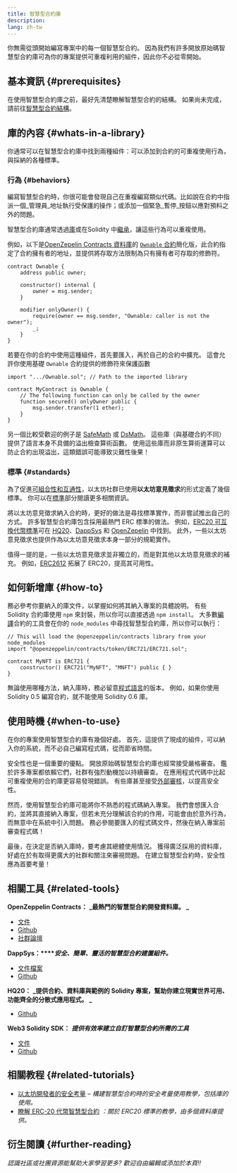 ```yaml
---
title: 智慧型合約庫
description:
lang: zh-tw
---
```


你無需從頭開始編寫專案中的每一個智慧型合約。 因為我們有許多開放原始碼智慧型合約庫可為你的專案提供可重複利用的組件，因此你不必從零開始。

## 基本資訊 \{#prerequisites}

在使用智慧型合約庫之前，最好先清楚瞭解智慧型合約的結構。 如果尚未完成，請前往[智慧型合約結構](/developers/docs/smart-contracts/anatomy/)。

## 庫的內容 \{#whats-in-a-library}

你通常可以在智慧型合約庫中找到兩種組件：可以添加到合約的可重複使用行為，與採納的各種標準。

### 行為 \{#behaviors}

編寫智慧型合約時，你很可能會發現自己在重複編寫類似代碼。比如說在合約中指派一個_管理員_地址執行受保護的操作；或添加一個緊急_暫停_按鈕以應對預料之外的問題。

智慧型合約庫通常透過[庫](https://solidity.readthedocs.io/en/v0.7.2/contracts.html#libraries)或在Solidity 中[繼承](https://solidity.readthedocs.io/en/v0.7.2/contracts.html#inheritance)，讓這些行為可以重複使用。

例如，以下是[OpenZepelin Contracts 資料庫](https://github.com/OpenZeppelin/openzeppelin-contracts)的 [`Ownable` 合約](https://github.com/OpenZeppelin/openzeppelin-contracts/blob/v3.2.0/contracts/access/Ownable.sol)簡化版，此合約指定了合約擁有者的地址，並提供將存取方法限制為只有擁有者可存取的修飾符。

```solidity
contract Ownable {
    address public owner;

    constructor() internal {
        owner = msg.sender;
    }

    modifier onlyOwner() {
        require(owner == msg.sender, "Ownable: caller is not the owner");
        _;
    }
}
```

若要在你的合約中使用這種組件，首先要匯入，再於自己的合約中擴充。 這會允許你使用基礎 `Ownable` 合約提供的修飾符來保護函數

```solidity
import ".../Ownable.sol"; // Path to the imported library

contract MyContract is Ownable {
    // The following function can only be called by the owner
    function secured() onlyOwner public {
        msg.sender.transfer(1 ether);
    }
}
```

另一個比較受歡迎的例子是 [SafeMath](https://docs.openzeppelin.com/contracts/3.x/utilities#math) 或 [DsMath](https://dappsys.readthedocs.io/en/latest/ds_math.html)。 這些庫（與基礎合約不同）提供了語言本身不具備的溢出檢查算術函數。 使用這些庫而非原生算術運算可以防止合約出現溢出，這類錯誤可能導致災難性後果！

### 標準 \{#standards}

為了促進[可組合性和互通性](/developers/docs/smart-contracts/composability/)，以太坊社群已使用**以太坊意見徵求**的形式定義了幾個標準。 你可以在[標準](/developers/docs/standards/)部分閱讀更多相關資訊。

將以太坊意見徵求納入合約時，更好的做法是尋找標準實作，而非嘗試推出自己的方式。 許多智慧型合約庫包含採用最熱門 ERC 標準的做法。 例如，[ERC20 可互換代幣標準](/developers/tutorials/understand-the-erc-20-token-smart-contract/)可在 [HQ20](https://github.com/HQ20/contracts/blob/master/contracts/token/README.md)、[DappSys](https://github.com/dapphub/ds-token/) 和 [OpenZepelin](https://docs.openzeppelin.com/contracts/3.x/erc20) 中找到。 此外，一些以太坊意見徵求也提供作為以太坊意見徵求本身一部分的規範實作。

值得一提的是，一些以太坊意見徵求並非獨立的，而是對其他以太坊意見徵求的補充。 例如，[ERC2612](https://eips.ethereum.org/EIPS/eip-2612) 拓展了 ERC20，提高其可用性。

## 如何新增庫 \{#how-to}

務必參考你要納入的庫文件，以掌握如何將其納入專案的具體說明。 有些 Solidity 合約庫使用 `npm` 來封裝，所以你可以直接透過 `npm install`。 大多數[編譯](/developers/docs/smart-contracts/compiling/)合約的工具會在你的 `node_modules` 中尋找智慧型合約庫，所以你可以執行：

```solidity
// This will load the @openzeppelin/contracts library from your node_modules
import "@openzeppelin/contracts/token/ERC721/ERC721.sol";

contract MyNFT is ERC721 {
    constructor() ERC721("MyNFT", "MNFT") public { }
}
```

無論使用哪種方法，納入庫時，務必留意[程式語言](/developers/docs/smart-contracts/languages/)的版本。 例如，如果你使用 Solidity 0.5 編寫合約，就不能使用 Solidity 0.6 庫。

## 使用時機 \{#when-to-use}

在你的專案使用智慧型合約庫有幾個好處。 首先，這提供了現成的組件，可以納入你的系統，而不必自己編寫程式碼，從而節省時間。

安全性也是一個重要的優點。 開放原始碼智慧型合約庫也經常接受嚴格審查。 鑑於許多專案都依賴它們，社群有強烈動機加以持續審查。 在應用程式代碼中比起可重複使用的合約庫更容易發現錯誤。 有些庫甚至接受[外部審核](https://github.com/OpenZeppelin/openzeppelin-contracts/tree/master/audit)，以提高安全性。

然而，使用智慧型合約庫可能將你不熟悉的程式碼納入專案。 我們會想匯入合約，並將其直接納入專案，但若未充分理解該合約的作用，可能會由於意外行為，而無意中在系統中引入問題。 務必參閱要匯入的程式碼文件，然後在納入專案前審查程式碼！

最後，在決定是否納入庫時，要考慮其總體使用情況。 獲得廣泛採用的資料庫，好處在於有取得更廣大的社群和關注來審視問題。 在建立智慧型合約時，安全性應為首要考量！

## 相關工具 \{#related-tools}

**OpenZeppelin Contracts：** **_最熱門的智慧型合約開發資料庫。 _**

- [文件](https://docs.openzeppelin.com/contracts/)
- [Github](https://github.com/OpenZeppelin/openzeppelin-contracts)
- [社群論壇](https://forum.openzeppelin.com/c/general/16)

**DappSys：****_安全、簡單、靈活的智慧型合約建置組件。_**

- [文件檔案](https://dappsys.readthedocs.io/)
- [Github](https://github.com/dapphub/dappsys)

**HQ20：** **_提供合約、資料庫與範例的 Solidity 專案，幫助你建立現實世界可用、功能齊全的分散式應用程式。 _**

- [Github](https://github.com/HQ20/contracts)

**Web3 Solidity SDK：** **_提供有效率建立自訂智慧型合約所需的工具_**

- [文件](https://portal.thirdweb.com/solidity/)
- [Github](https://github.com/thirdweb-dev/contracts)

## 相關教程 \{#related-tutorials}

- [以太坊開發者的安全考量](/developers/docs/smart-contracts/security/) _– 構建智慧型合約時的安全考量使用教學，包括庫的使用。_
- [瞭解 ERC-20 代幣智慧型合約](/developers/tutorials/understand-the-erc-20-token-smart-contract/) _：關於 ERC20 標準的教學，由多個資料庫提供。_

## 衍生閱讀 \{#further-reading}

_認識社區或社團資源能幫助大家學習更多? 歡迎自由編輯或添加於本頁!!_
